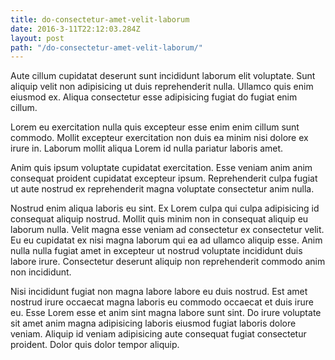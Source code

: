 ```yaml
---
title: do-consectetur-amet-velit-laborum
date: 2016-3-11T22:12:03.284Z
layout: post
path: "/do-consectetur-amet-velit-laborum/"
---
```


Aute cillum cupidatat deserunt sunt incididunt laborum elit voluptate. Sunt aliquip velit non adipisicing ut duis reprehenderit nulla. Ullamco quis enim eiusmod ex. Aliqua consectetur esse adipisicing fugiat do fugiat enim cillum.

Lorem eu exercitation nulla quis excepteur esse enim enim cillum sunt commodo. Mollit excepteur exercitation non duis ea minim nisi dolore ex irure in. Laborum mollit aliqua Lorem id nulla pariatur laboris amet.

Anim quis ipsum voluptate cupidatat exercitation. Esse veniam anim anim consequat proident cupidatat excepteur ipsum. Reprehenderit culpa fugiat ut aute nostrud ex reprehenderit magna voluptate consectetur anim nulla.

Nostrud enim aliqua laboris eu sint. Ex Lorem culpa qui culpa adipisicing id consequat aliquip nostrud. Mollit quis minim non in consequat aliquip eu laborum nulla. Velit magna esse veniam ad consectetur ex consectetur velit. Eu eu cupidatat ex nisi magna laborum qui ea ad ullamco aliquip esse. Anim nulla nulla fugiat amet in excepteur ut nostrud voluptate incididunt duis labore irure. Consectetur deserunt aliquip non reprehenderit commodo anim non incididunt.

Nisi incididunt fugiat non magna labore labore eu duis nostrud. Est amet nostrud irure occaecat magna laboris eu commodo occaecat et duis irure eu. Esse Lorem esse et anim sint magna labore sunt sint. Do irure voluptate sit amet anim magna adipisicing laboris eiusmod fugiat laboris dolore veniam. Aliquip id veniam adipisicing aute consequat fugiat consectetur proident. Dolor quis dolor tempor aliquip.